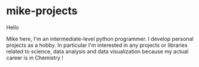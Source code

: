 # mike-projects

Hello

Mike here, I'm an intermediate-level python programmer. I develop personal projects as a hobby. In particular I'm interested in any projects or libraries related to science, data analysis and data visualization because my actual career is in Chemistry !
